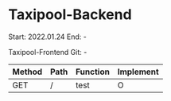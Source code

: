 # Taxipool-Backend
Start: 2022.01.24
End: -

Taxipool-Frontend Git: -

| Method | Path | Function | Implement |
|--------|-------------|-----------------|---|
| GET | / | test | O |

